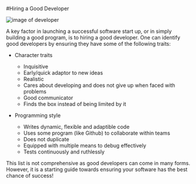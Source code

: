 #Hiring a Good Developer

![image of developer](http://i2.wp.com/theleancoder.net/wp-content/uploads/2015/10/developer.jpg?resize=625%2C300)

A key factor in launching a successful software start up, or in simply building a good program, is to hiring a good developer. One can identify good developers by ensuring they have some of the following traits:

* Character traits
  * Inquisitive
  * Early/quick adaptor to new ideas
  * Realistic
  * Cares about developing and does not give up when faced with problems
  * Good communicator
  * Finds the box instead of being limited by it
  
* Programming style
  * Writes dynamic, flexible and adaptible code
  * Uses some program (like Github) to collaborate within teams
  * Does not duplicate
  * Equipped with multiple means to debug effectively
  * Tests continuously and ruthlessly

This list is not comprehensive as good developers can come in many forms. However, it is a starting guide towards ensuring your software has the best chance of success!
